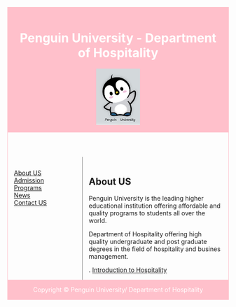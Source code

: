 <html>
<head>
<style>
div.container {
 width: 100%;
 border: 1px solid pink;
}
header, footer {
 padding: 1em;
 color: white;
 background-color: pink;
 clear: left;
 text-align: center;
}
nav {
 float: left;
 max-width: 160px;
 margin: 0;
 padding: 1em;
}
nav ul {
 list-style-type: none;
 padding: 0;
}
 
nav ul a {
 text-decoration: none;
}
article {
 margin-left: 170px;
 border-left: 1px solid gray;
 padding: 1em;
 overflow: hidden;
}
.smaller-image {
 width: 100px;
}
</style>
</head>
<body>
<div class="container">
<header>
 <h1>Penguin University - Department of Hospitality </h1> 
 <img class="smaller-image" src="images/logo.png" alt="">
</header>
 <nav>
 <ul>
 <li><a href="#">About US</a></li>
 <li><a href="#">Admission</a></li>
 <li><a href="#">Programs</a></li>
 <li><a href="#">News</a></li>
 <li><a href="#">Contact US</a></li>
 </ul>
</nav>
<article>
 <h1>About US</h1>
 <p>Penguin University is the leading higher educational institution offering affordable and quality programs to students all over the world. </p>
 <p>Department of Hospitality offering high quality undergraduate and post graduate degrees in the field of hospitality and busines management. </p>.
 <a href="https://www.youtube.com/watch?v=ijmgS6L6bt4">Introduction to Hospitality</a>
</article>
<footer>Copyright &copy; Penguin University/ Department of Hospitality</footer>
</div>
</body></html>

